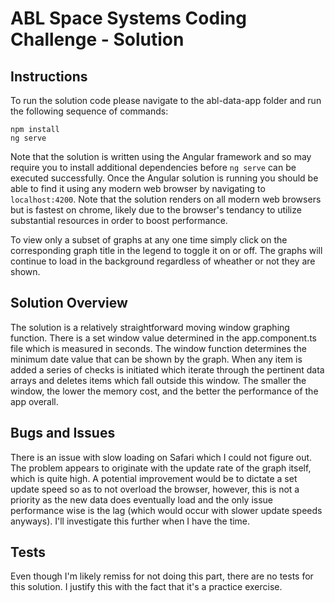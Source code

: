 # ABL Space Systems Coding Challenge - Solution


## Instructions

To run the solution code please navigate to the abl-data-app folder and run the following sequence of commands:

    npm install
    ng serve

Note that the solution is written using the Angular framework and so may require you to install additional dependencies before `ng serve` can be executed successfully. Once the Angular solution is running you should be able to find it using any modern web browser by navigating to `localhost:4200`. Note that the solution renders on all modern web browsers but is fastest on chrome, likely due to the browser's tendancy to utilize substantial resources in order to boost performance.

To view only a subset of graphs at any one time simply click on the corresponding graph title in the legend to toggle it on or off. The graphs will continue to load in the background regardless of wheather or not they are shown.


## Solution Overview

The solution is a relatively straightforward moving window graphing function. There is a set window value determined in the app.component.ts file which is measured in seconds. The window function determines the minimum date value that can be shown by the graph. When any item is added a series of checks is initiated which iterate through the pertinent data arrays and deletes items which fall outside this window. The smaller the window, the lower the memory cost, and the better the performance of the app overall.


## Bugs and Issues

There is an issue with slow loading on Safari which I could not figure out. The problem appears to originate with the update rate of the graph itself, which is quite high. A potential improvement would be to dictate a set update speed so as to not overload the browser, however, this is not a priority as the new data does eventually load and the only issue performance wise is the lag (which would occur with slower update speeds anyways). I'll investigate this further when I have the time.


## Tests

Even though I'm likely remiss for not doing this part, there are no tests for this solution. I justify this with the fact that it's a practice exercise.
